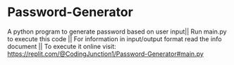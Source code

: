# Password-Generator
A python program to generate password based on user input|| 
Run main.py to execute this code || 
For information in input/output format read the info document ||
To execute it online visit: https://replit.com/@CodingJunction1/Password-Generator#main.py

